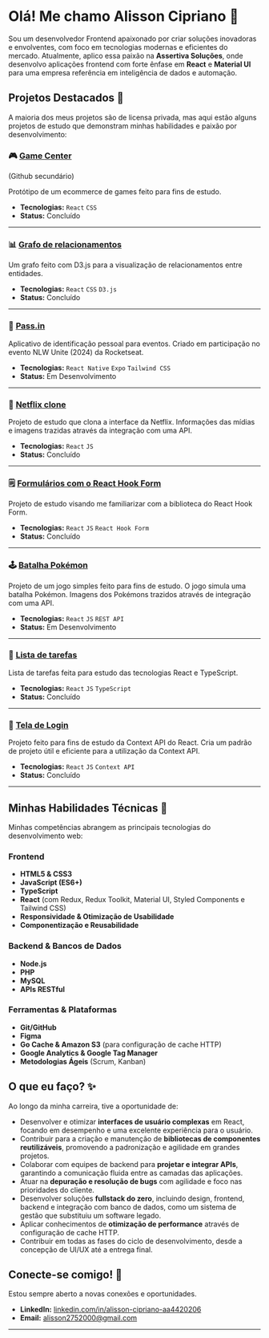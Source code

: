 # Olá! Me chamo Alisson Cipriano 👋

Sou um desenvolvedor Frontend apaixonado por criar soluções inovadoras e envolventes, com foco em tecnologias modernas e eficientes do mercado. Atualmente, aplico essa paixão na **Assertiva Soluções**, onde desenvolvo aplicações frontend com forte ênfase em **React** e **Material UI** para uma empresa referência em inteligência de dados e automação.

## Projetos Destacados 📂

A maioria dos meus projetos são de licensa privada, mas aqui estão alguns projetos de estudo que demonstram minhas habilidades e paixão por desenvolvimento:

### 🎮 [Game Center](https://github.com/AlissonCiprian0/gamecenter?tab=readme-ov-file)
(Github secundário)

Protótipo de um ecommerce de games feito para fins de estudo.
* **Tecnologias:** `React` `CSS`
* **Status:** Concluído
---

### 📊 [Grafo de relacionamentos](https://github.com/AlissonCiprian0/grafo)
Um grafo feito com D3.js para a visualização de relacionamentos entre entidades.
* **Tecnologias:** `React` `CSS` `D3.js`
* **Status:** Concluído
---

### 🚀 [Pass.in](https://github.com/alissoncipriano/nlw-unite-2024)
Aplicativo de identificação pessoal para eventos. Criado em participação no evento NLW Unite (2024) da Rocketseat.
* **Tecnologias:** `React Native` `Expo` `Tailwind CSS`
* **Status:** Em Desenvolvimento

---

### 🍿 [Netflix clone](https://github.com/AlissonCiprian0/netflixclone)
Projeto de estudo que clona a interface da Netflix. Informações das mídias e imagens trazidas através da integração com uma API.
* **Tecnologias:** `React` `JS`
* **Status:** Concluído

---

### 🗒️ [Formulários com o React Hook Form](https://github.com/alissoncipriano/state-management)
Projeto de estudo visando me familiarizar com a biblioteca do React Hook Form.
* **Tecnologias:** `React` `JS` `React Hook Form`
* **Status:** Concluído

---

### 🕹️ [Batalha Pokémon](https://github.com/AlissonCiprian0/PokeGame)
Projeto de um jogo simples feito para fins de estudo. O jogo simula uma batalha Pokémon. Imagens dos Pokémons trazidos através de integração com uma API.
* **Tecnologias:** `React` `JS` `REST API`
* **Status:** Em Desenvolvimento

---

### 📝 [Lista de tarefas](https://github.com/AlissonCiprian0/typescript-todo-app)
Lista de tarefas feita para estudo das tecnologias React e TypeScript.
* **Tecnologias:** `React` `JS` `TypeScript`
* **Status:** Concluído

---

### 👤 [Tela de Login](https://github.com/alissoncipriano/react-context-example)
Projeto feito para fins de estudo da Context API do React. Cria um padrão de projeto útil e eficiente para a utilização da Context API.
* **Tecnologias:** `React` `JS` `Context API`
* **Status:** Concluído

---



## Minhas Habilidades Técnicas 🚀

Minhas competências abrangem as principais tecnologias do desenvolvimento web:

### Frontend
* **HTML5 & CSS3**
* **JavaScript (ES6+)**
* **TypeScript**
* **React** (com Redux, Redux Toolkit, Material UI, Styled Components e Tailwind CSS)
* **Responsividade & Otimização de Usabilidade**
* **Componentização e Reusabilidade**

### Backend & Bancos de Dados
* **Node.js**
* **PHP**
* **MySQL**
* **APIs RESTful**

### Ferramentas & Plataformas
* **Git/GitHub**
* **Figma**
* **Go Cache & Amazon S3** (para configuração de cache HTTP)
* **Google Analytics & Google Tag Manager**
* **Metodologias Ágeis** (Scrum, Kanban)

## O que eu faço? ✨

Ao longo da minha carreira, tive a oportunidade de:

* Desenvolver e otimizar **interfaces de usuário complexas** em React, focando em desempenho e uma excelente experiência para o usuário.
* Contribuir para a criação e manutenção de **bibliotecas de componentes reutilizáveis**, promovendo a padronização e agilidade em grandes projetos.
* Colaborar com equipes de backend para **projetar e integrar APIs**, garantindo a comunicação fluida entre as camadas das aplicações.
* Atuar na **depuração e resolução de bugs** com agilidade e foco nas prioridades do cliente.
* Desenvolver soluções **fullstack do zero**, incluindo design, frontend, backend e integração com banco de dados, como um sistema de gestão que substituiu um software legado.
* Aplicar conhecimentos de **otimização de performance** através de configuração de cache HTTP.
* Contribuir em todas as fases do ciclo de desenvolvimento, desde a concepção de UI/UX até a entrega final.


## Conecte-se comigo! 🤝

Estou sempre aberto a novas conexões e oportunidades.

* **LinkedIn:** [linkedin.com/in/alisson-cipriano-aa4420206](https://www.linkedin.com/in/alisson-cipriano-aa4420206)
* **Email:** alisson2752000@gmail.com

---
